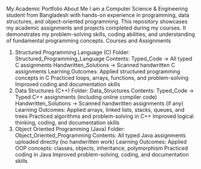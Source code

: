 My Academic Portfolio
About Me
I am a Computer Science & Engineering student from Bangladesh with hands-on experience in programming, data structures, and object-oriented programming. This repository showcases my academic assignments and projects completed during my courses. It demonstrates my problem-solving skills, coding abilities, and understanding of fundamental programming concepts.
Courses and Assignments
1. Structured Programming Language (C)
Folder: Structured_Programming_Language
Contents:
Typed_Code → All typed C assignments
Handwritten_Solutions → Scanned handwritten C assignments
Learning Outcomes:
Applied structured programming concepts in C
Practiced loops, arrays, functions, and problem-solving
Improved coding and documentation skills
2. Data Structures (C++)
Folder: Data_Structures
Contents:
Typed_Code → Typed C++ assignments (including online compiler code)
Handwritten_Solutions → Scanned handwritten assignments (if any)
Learning Outcomes:
Applied arrays, linked lists, stacks, queues, and trees
Practiced algorithms and problem-solving in C++
Improved logical thinking, coding, and documentation skills
3. Object Oriented Programming (Java)
Folder: Object_Oriented_Programming
Contents:
All typed Java assignments uploaded directly (no handwritten work)
Learning Outcomes:
Applied OOP concepts: classes, objects, inheritance, polymorphism
Practiced coding in Java
Improved problem-solving, coding, and documentation skills
